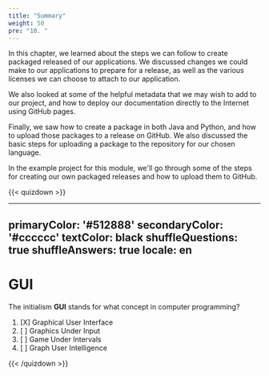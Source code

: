 ```yaml
---
title: "Summary"
weight: 50
pre: "10. "
---
```

In this chapter, we learned about the steps we can follow to create packaged released of our applications. We discussed changes we could make to our applications to prepare for a release, as well as the various licenses we can choose to attach to our application.

We also looked at some of the helpful metadata that we may wish to add to our project, and how to deploy our documentation directly to the Internet using GitHub pages. 

Finally, we saw how to create a package in both Java and Python, and how to upload those packages to a release on GitHub. We also discussed the basic steps for uploading a package to the repository for our chosen language. 

In the example project for this module, we'll go through some of the steps for creating our own packaged releases and how to upload them to GitHub. 

{{< quizdown >}}

---
primaryColor: '#512888'
secondaryColor: '#cccccc'
textColor: black
shuffleQuestions: true
shuffleAnswers: true
locale: en
---

# GUI

The initialism **GUI** stands for what concept in computer programming?

1. [X] Graphical User Interface
1. [ ] Graphics Under Input
1. [ ] Game Under Intervals
1. [ ] Graph User Intelligence

{{< /quizdown >}}